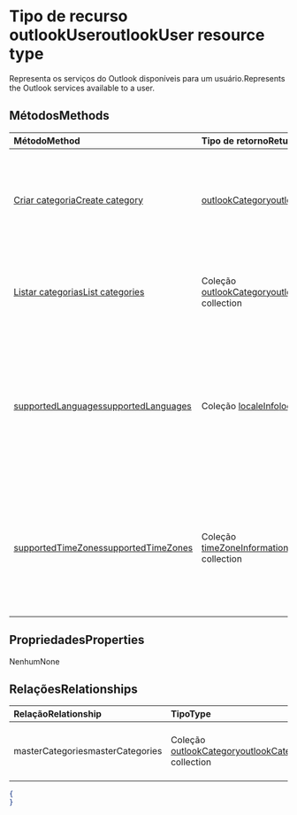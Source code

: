# <a name="outlookuser-resource-type"></a><span data-ttu-id="1d257-101">Tipo de recurso outlookUser</span><span class="sxs-lookup"><span data-stu-id="1d257-101">outlookUser resource type</span></span>


<span data-ttu-id="1d257-102">Representa os serviços do Outlook disponíveis para um usuário.</span><span class="sxs-lookup"><span data-stu-id="1d257-102">Represents the Outlook services available to a user.</span></span>


## <a name="methods"></a><span data-ttu-id="1d257-103">Métodos</span><span class="sxs-lookup"><span data-stu-id="1d257-103">Methods</span></span>

| <span data-ttu-id="1d257-104">Método</span><span class="sxs-lookup"><span data-stu-id="1d257-104">Method</span></span>           | <span data-ttu-id="1d257-105">Tipo de retorno</span><span class="sxs-lookup"><span data-stu-id="1d257-105">Return Type</span></span>    |<span data-ttu-id="1d257-106">Descrição</span><span class="sxs-lookup"><span data-stu-id="1d257-106">Description</span></span>|
|:---------------|:--------|:----------|
|[<span data-ttu-id="1d257-107">Criar categoria</span><span class="sxs-lookup"><span data-stu-id="1d257-107">Create category</span></span>](../api/outlookuser_post_mastercategories.md) | [<span data-ttu-id="1d257-108">outlookCategory</span><span class="sxs-lookup"><span data-stu-id="1d257-108">outlookCategory</span></span>](outlookcategory.md) |<span data-ttu-id="1d257-109">Cria um objeto **outlookCategory** na lista mestra de categorias do usuário.</span><span class="sxs-lookup"><span data-stu-id="1d257-109">Create an **outlookCategory** object in the user's master list of categories.</span></span>|
|[<span data-ttu-id="1d257-110">Listar categorias</span><span class="sxs-lookup"><span data-stu-id="1d257-110">List categories</span></span>](../api/outlookuser_list_mastercategories.md) | <span data-ttu-id="1d257-111">Coleção [outlookCategory](outlookcategory.md)</span><span class="sxs-lookup"><span data-stu-id="1d257-111">[outlookCategory](outlookcategory.md) collection</span></span> |<span data-ttu-id="1d257-112">Obtém todas as categorias que foram definidas para o usuário.</span><span class="sxs-lookup"><span data-stu-id="1d257-112">Get all the categories that have been defined for the user.</span></span>|
|[<span data-ttu-id="1d257-113">supportedLanguages</span><span class="sxs-lookup"><span data-stu-id="1d257-113">supportedLanguages</span></span>](../api/outlookuser_supportedlanguages.md) | <span data-ttu-id="1d257-114">Coleção [localeInfo](localeinfo.md)</span><span class="sxs-lookup"><span data-stu-id="1d257-114">[localeInfo](localeinfo.md) collection</span></span> | <span data-ttu-id="1d257-115">Obtém a lista de localidades e idiomas com suporte para o usuário, conforme configurado no servidor de caixa de correio do usuário.</span><span class="sxs-lookup"><span data-stu-id="1d257-115">Get the list of locales and languages that is supported for the user, as configured on the user's mailbox server.</span></span> |
|[<span data-ttu-id="1d257-116">supportedTimeZones</span><span class="sxs-lookup"><span data-stu-id="1d257-116">supportedTimeZones</span></span>](../api/outlookuser_supportedtimezones.md) | <span data-ttu-id="1d257-117">Coleção [timeZoneInformation](timezoneinformation.md)</span><span class="sxs-lookup"><span data-stu-id="1d257-117">[timeZoneInformation](timezoneinformation.md) collection</span></span> | <span data-ttu-id="1d257-118">Obtém a lista de fusos horários com suporte para o usuário, conforme configurado no servidor de caixa de correio do usuário.</span><span class="sxs-lookup"><span data-stu-id="1d257-118">Get the list of time zones that is supported for the user, as configured on the user's mailbox server.</span></span> |


## <a name="properties"></a><span data-ttu-id="1d257-119">Propriedades</span><span class="sxs-lookup"><span data-stu-id="1d257-119">Properties</span></span>
<span data-ttu-id="1d257-120">Nenhum</span><span class="sxs-lookup"><span data-stu-id="1d257-120">None</span></span>

## <a name="relationships"></a><span data-ttu-id="1d257-121">Relações</span><span class="sxs-lookup"><span data-stu-id="1d257-121">Relationships</span></span>
| <span data-ttu-id="1d257-122">Relação</span><span class="sxs-lookup"><span data-stu-id="1d257-122">Relationship</span></span> | <span data-ttu-id="1d257-123">Tipo</span><span class="sxs-lookup"><span data-stu-id="1d257-123">Type</span></span>   |<span data-ttu-id="1d257-124">Descrição</span><span class="sxs-lookup"><span data-stu-id="1d257-124">Description</span></span>|
|:---------------|:--------|:----------|
|<span data-ttu-id="1d257-125">masterCategories</span><span class="sxs-lookup"><span data-stu-id="1d257-125">masterCategories</span></span>|<span data-ttu-id="1d257-126">Coleção [outlookCategory](../resources/outlookCategory.md)</span><span class="sxs-lookup"><span data-stu-id="1d257-126">[outlookCategory](../resources/outlookCategory.md) collection</span></span>| <span data-ttu-id="1d257-127">Uma lista de categorias definidas para o usuário.</span><span class="sxs-lookup"><span data-stu-id="1d257-127">A list of categories defined for the user.</span></span> | 

<!--{
  "blockType": "resource",
  "baseType": "microsoft.graph.entity",
  "@odata.type": "microsoft.graph.outlookUser",
  "@odata.annotations": [
    {
      "property": "masterCategories",
      "capabilities": {
        "changeTracking": false,
        "expandable": false,
        "searchable": false
      }
    }
  ]
}-->
```json
{
}
```

<!-- uuid: 8fcb5dbc-d5aa-4681-8e31-b001d5168d79
2015-10-25 14:57:30 UTC -->
<!-- {
  "type": "#page.annotation",
  "description": "outlookUser resource",
  "keywords": "",
  "section": "documentation",
  "tocPath": ""
}-->